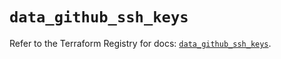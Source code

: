 # `data_github_ssh_keys`

Refer to the Terraform Registry for docs: [`data_github_ssh_keys`](https://registry.terraform.io/providers/integrations/github/6.6.0/docs/data-sources/ssh_keys).
